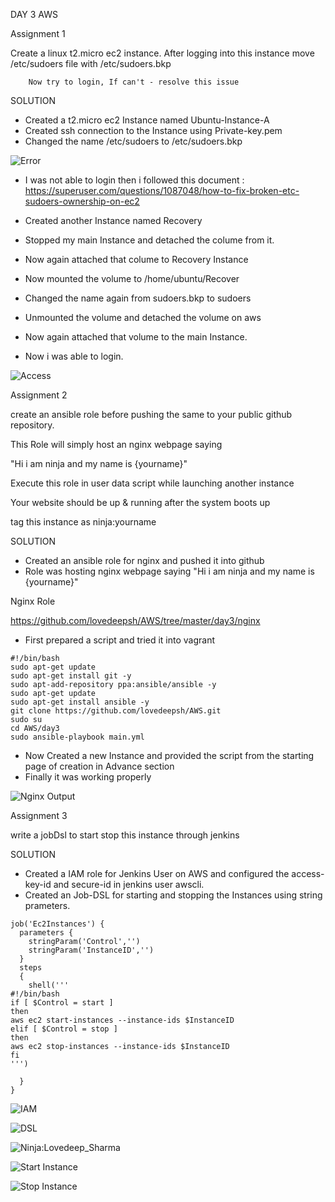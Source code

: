 DAY 3 AWS

Assignment 1

Create a linux t2.micro ec2 instance. After logging into this instance move /etc/sudoers file with /etc/sudoers.bkp
        
        Now try to login, If can't - resolve this issue

SOLUTION

- Created a t2.micro ec2 Instance named Ubuntu-Instance-A
- Created ssh connection to the Instance using Private-key.pem
- Changed the name /etc/sudoers to /etc/sudoers.bkp

![Error](https://github.com/lovedeepsh/AWS/blob/master/AWS-day3-images/error123.png)

- I was not able to login then i followed this document : https://superuser.com/questions/1087048/how-to-fix-broken-etc-sudoers-ownership-on-ec2

- Created another Instance named Recovery
- Stopped my main Instance and detached the colume from it.
- Now again attached that colume to Recovery Instance
- Now mounted the volume to /home/ubuntu/Recover
- Changed the name again from sudoers.bkp to sudoers
- Unmounted the volume and detached the volume on aws
- Now again attached that volume to the main Instance.
- Now i was able to login.

![Access](https://github.com/lovedeepsh/AWS/blob/master/AWS-day3-images/ubuntu-publicA.png)



Assignment 2

create an ansible role before pushing the same to your public github repository.

This Role will simply host an nginx webpage saying

"Hi i am ninja and my name is {yourname}" 

Execute this role in user data script while launching another instance

Your website should be up & running after the system boots up

tag this instance as ninja:yourname

SOLUTION

- Created an ansible role for nginx and pushed it into github
- Role was hosting nginx webpage saying "Hi i am ninja and my name is {yourname}"

Nginx Role

https://github.com/lovedeepsh/AWS/tree/master/day3/nginx

- First prepared a script and tried it into vagrant

```
#!/bin/bash
sudo apt-get update
sudo apt-get install git -y
sudo apt-add-repository ppa:ansible/ansible -y
sudo apt-get update
sudo apt-get install ansible -y
git clone https://github.com/lovedeepsh/AWS.git
sudo su
cd AWS/day3
sudo ansible-playbook main.yml
```

- Now Created a new Instance and provided the script from the starting page of creation in Advance section
- Finally it was working properly

![Nginx Output](https://github.com/lovedeepsh/AWS/blob/master/AWS-day3-images/output-nginx.png)


Assignment 3

write a jobDsl to start stop this instance through jenkins

SOLUTION

- Created a IAM role for Jenkins User on AWS and configured the access-key-id and secure-id in jenkins user awscli.
- Created an Job-DSL for starting and stopping the Instances using string prameters.
```
job('Ec2Instances') {
  parameters {
    stringParam('Control','')
    stringParam('InstanceID','')
  }
  steps
  {
    shell('''
#!/bin/bash
if [ $Control = start ]
then
aws ec2 start-instances --instance-ids $InstanceID
elif [ $Control = stop ]
then
aws ec2 stop-instances --instance-ids $InstanceID
fi
''')
   
  }
}
```

![IAM](https://github.com/lovedeepsh/AWS/blob/master/AWS-day3-images/IAM.png)

![DSL](https://github.com/lovedeepsh/AWS/blob/master/AWS-day3-images/dsl.png)

![Ninja:Lovedeep_Sharma](https://github.com/lovedeepsh/AWS/blob/master/AWS-day3-images/Ninja:Lovedeep_Sharma.png)

![Start Instance](https://github.com/lovedeepsh/AWS/blob/master/AWS-day3-images/start-instance.png)

![Stop Instance](https://github.com/lovedeepsh/AWS/blob/master/AWS-day3-images/stop-Instance.png)
